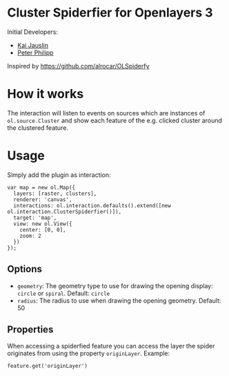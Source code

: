 # Cluster Spiderfier for Openlayers 3

Initial Developers:

* [Kai Jauslin](https://github.com/kaij)
* [Peter Philipp](https://github.com/das-peter)

Inspired by https://github.com/alrocar/OLSpiderfy

# How it works

The interaction will listen to events on sources which are instances of 
`ol.source.Cluster` and show each feature of the e.g. clicked cluster around the
clustered feature.

# Usage

Simply add the plugin as interaction:

    var map = new ol.Map({
      layers: [raster, clusters],
      renderer: 'canvas',
      interactions: ol.interaction.defaults().extend([new ol.interaction.ClusterSpiderfier()]),
      target: 'map',
      view: new ol.View({
        center: [0, 0],
        zoom: 2
      })
    });

## Options

* `geometry`: The geometry type to use for drawing the opening display: `circle` 
or `spiral`. Default: `circle`
* `radius`: The radius to use when drawing the opening geometry. Default: 50

## Properties

When accessing a spiderfied feature you can access the layer the spider 
originates from using the property `originLayer`. Example:

    feature.get('originLayer')

